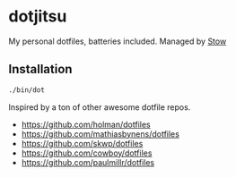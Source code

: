 # dotjitsu

My personal dotfiles, batteries included. Managed by [Stow](http://www.gnu.org/software/stow/)

## Installation
```sh
./bin/dot
```


Inspired by a ton of other awesome dotfile repos.
- https://github.com/holman/dotfiles
- https://github.com/mathiasbynens/dotfiles
- https://github.com/skwp/dotfiles
- https://github.com/cowboy/dotfiles
- https://github.com/paulmillr/dotfiles


